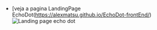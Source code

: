 
* [veja a pagina LandingPage EchoDot(https://alexmatsu.github.io/EchoDot-frontEnd/)
![Landing page echo dot](https://github.com/AlexMatsu/EchoDot-frontEnd/assets/106101990/abee6b85-044f-4e7d-a0cc-3d04ea02c8cf)
